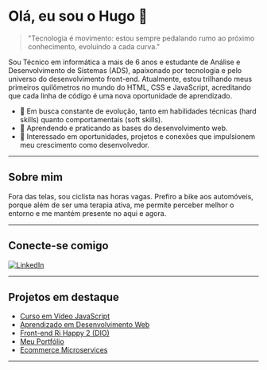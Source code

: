 # Olá, eu sou o Hugo 👋

> "Tecnologia é movimento: estou sempre pedalando rumo ao próximo conhecimento, evoluindo a cada curva."

Sou Técnico em informática a mais de 6 anos e estudante de Análise e Desenvolvimento de Sistemas (ADS), apaixonado por tecnologia e pelo universo do desenvolvimento front-end. Atualmente, estou trilhando meus primeiros quilômetros no mundo do HTML, CSS e JavaScript, acreditando que cada linha de código é uma nova oportunidade de aprendizado.

- 🚀 Em busca constante de evolução, tanto em habilidades técnicas (hard skills) quanto comportamentais (soft skills).
- 🌱 Aprendendo e praticando as bases do desenvolvimento web.
- 👀 Interessado em oportunidades, projetos e conexões que impulsionem meu crescimento como desenvolvedor.

---

## Sobre mim

Fora das telas, sou ciclista nas horas vagas. Prefiro a bike aos automóveis, porque além de ser uma terapia ativa, me permite perceber melhor o entorno e me mantém presente no aqui e agora.

---

## Conecte-se comigo

[![LinkedIn](https://img.shields.io/badge/LinkedIn-0077B5?style=for-the-badge&logo=linkedin&logoColor=white)](https://www.linkedin.com/in/hugo-mota-5a97a3352/)

---

## Projetos em destaque

- [Curso em Vídeo JavaScript](https://github.com/hugomota-dev/curso-em-video-javascript)
- [Aprendizado em Desenvolvimento Web](https://github.com/hugomota-dev/aprendizado-desenvolvimento-web)
- [Front-end Ri Happy 2 (DIO)](https://github.com/hugomota-dev/front-end-ri-happy-2-dio)
- [Meu Portfólio](https://github.com/hugomota-dev/hugomota.github.io)
- [Ecommerce Microservices](https://github.com/hugomota-dev/ecommerce-microservices)

---

<!--
**hugomota-dev/hugomota-dev** é um repositório ✨ _especial_ ✨, porque seu `README.md` aparece no seu perfil do GitHub!
-->
